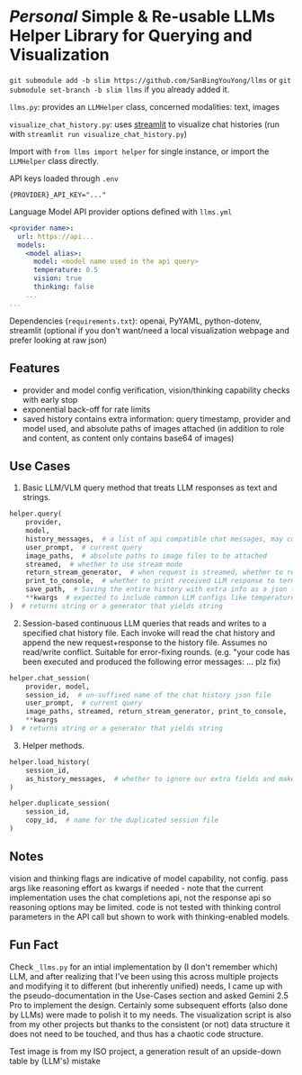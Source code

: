 # *Personal* Simple & Re-usable LLMs Helper Library for Querying and Visualization

`git submodule add -b slim https://github.com/SanBingYouYong/llms` or `git submodule set-branch -b slim llms` if you already added it.

`llms.py`: provides an `LLMHelper` class, concerned modalities: text, images

`visualize_chat_history.py`: uses [streamlit](https://streamlit.io/) to visualize chat histories (run with `streamlit run visualize_chat_history.py`)

Import with `from llms import helper` for single instance, or import the `LLMHelper` class directly.

API keys loaded through `.env`

```
{PROVIDER}_API_KEY="..."
```

Language Model API provider options defined with `llms.yml`

```yml
<provider name>:
  url: https://api...
  models:
    <model alias>:
      model: <model name used in the api query>
      temperature: 0.5
      vision: true
      thinking: false
    ...
...
```

Dependencies (`requirements.txt`): openai, PyYAML, python-dotenv, streamlit (optional if you don't want/need a local visualization webpage and prefer looking at raw json)

## Features

- provider and model config verification, vision/thinking capability checks with early stop
- exponential back-off for rate limits
- saved history contains extra information: query timestamp, provider and model used, and absolute paths of images attached (in addition to role and content, as content only contains base64 of images)

## Use Cases

1. Basic LLM/VLM query method that treats LLM responses as text and strings.
```python
helper.query(
    provider, 
    model, 
    history_messages,  # a list of api compatible chat messages, may contain system prompt messages, compatible chat format (role and content)
    user_prompt,  # current query
    image_paths,  # absolute paths to image files to be attached
    streamed,  # whether to use stream mode
    return_stream_generator,  # when request is streamed, whether to return a generator instance or to return combined (all of received) chunks of LLM response
    print_to_console,  # whether to print received LLM response to terminal/console
    save_path,  # Saving the entire history with extra info as a json list. None: do nothing, not saved, default; "" empty string, automatically generated a time-stamped session id and saves it under ./chat_history; string, concats it with ./chat_history to save it
    **kwargs  # expected to include common LLM configs like temperature, compatible with `client.chat.completions.create`, will be propagated to the LLM api call
)  # returns string or a generator that yields string
```

2. Session-based continuous LLM queries that reads and writes to a specified chat history file. Each invoke will read the chat history and append the new request+response to the history file. Assumes no read/write conflict. Suitable for error-fixing rounds. (e.g. "your code has been executed and produced the following error messages: ... plz fix)
```python
helper.chat_session(
    provider, model, 
    session_id,  # un-suffixed name of the chat history json file
    user_prompt,  # current query
    image_paths, streamed, return_stream_generator, print_to_console,  # note the absence of save_path
    **kwargs
)  # returns string or a generator that yields string
```

3. Helper methods. 
```python
helper.load_history(
    session_id, 
    as_history_messages,  # whether to ignore our extra fields and make it compatible as role and content
)

helper.duplicate_session(
    session_id, 
    copy_id,  # name for the duplicated session file
)
```

## Notes

vision and thinking flags are indicative of model capability, not config. pass args like reasoning effort as kwargs if needed - note that the current implementation uses the chat completions api, not the response api so reasoning options may be limited. code is not tested with thinking control parameters in the API call but shown to work with thinking-enabled models. 

## Fun Fact

Check `_llms.py` for an intial implementation by (I don't remember which) LLM, and after realizing that I've been using this across multiple projects and modifying it to different (but inherently unified) needs, I came up with the pseudo-documentation in the Use-Cases section and asked Gemini 2.5 Pro to implement the design. Certainly some subsequent efforts (also done by LLMs) were made to polish it to my needs. The visualization script is also from my other projects but thanks to the consistent (or not) data structure it does not need to be touched, and thus has a chaotic code structure. 

Test image is from my ISO project, a generation result of an upside-down table by (LLM's) mistake

